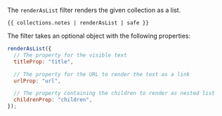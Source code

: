 The `renderAsList` filter renders the given collection as a list.

```njk
{{ collections.notes | renderAsList | safe }}
```

The filter takes an optional object with the following properties:

```js
renderAsList({
  // The property for the visible text
  titleProp: "title",

  // The property for the URL to render the text as a link
  urlProp: "url",

  // The property containing the children to render as nested list
  childrenProp: "children",
});
```
